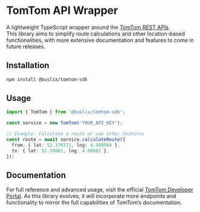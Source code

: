 # TomTom API Wrapper

A lightweight TypeScript wrapper around the [TomTom REST APIs](https://developer.tomtom.com/).  
This library aims to simplify route calculations and other location-based functionalities, with more extensive documentation and features to come in future releases.

## Installation

```bash
npm install @buslix/tomtom-sdk
```

## Usage

```ts
import { TomTom } from '@buslix/tomtom-sdk';

const service = new TomTom('YOUR_API_KEY');

// Example: Calculate a route or use other features
const route = await service.calculateRoute({
  from: { lat: 52.376372, lng: 4.908066 },
  to: { lat: 52.39081, lng: 4.88802 },
});
```

## Documentation

For full reference and advanced usage, visit the official [TomTom Developer Portal](https://developer.tomtom.com/). As this library evolves, it will incorporate more endpoints and functionality to mirror the full capabilities of TomTom’s documentation.